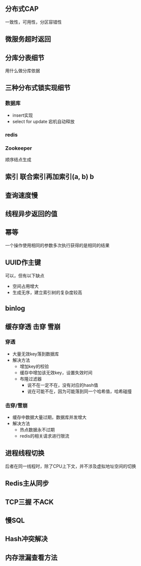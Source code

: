 ## 分布式CAP

一致性，可用性，分区容错性

## 微服务超时返回



## 分库分表细节

用什么做分库依据



## 三种分布式锁实现细节

### 数据库

- insert实现
- select for update 宕机自动释放

### redis



### Zookeeper

顺序结点生成

## 索引 联合索引再加索引(a, b) b



## 查询速度慢



## 线程异步返回的值



## 幂等

一个操作使用相同的参数多次执行获得的是相同的结果

## UUID作主键

可以，但有以下缺点

- 空间占用增大
- 生成无序，建立索引树的复杂度较高

## binlog



## 缓存穿透 击穿 雪崩

### 穿透

- 大量无效key落到数据库
- 解决方法
	- 增加key的校验
	- 缓存中增加该无效key，设置失效时间
	- 布隆过滤器
		- 说不在一定不在，没有对应的hash值
		- 说在可能不在，因为可能落到同一个哈希值，哈希碰撞

### 击穿/雪崩

- 缓存中数据大量过期，数据库并发增大
- 解决方法
	- 热点数据永不过期
	- redis的相关请求进行限流

## 进程线程切换

后者在同一线程时，除了CPU上下文，并不涉及虚拟地址空间的切换

## Redis主从同步



## TCP三握 不ACK



## 慢SQL



## Hash冲突解决



## 内存泄漏查看方法





